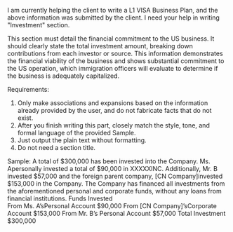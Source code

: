 I am currently helping the client to write a L1 VISA Business Plan, and the above information was submitted by the client.
I need your help in writing "Investment" section.

This section must detail the financial commitment to the US business. It should clearly state the total investment amount, breaking down contributions from each investor or source. This information demonstrates the financial viability of the business and shows substantial commitment to the US operation, which immigration officers will evaluate to determine if the business is adequately capitalized.

Requirements:
1. Only make associations and expansions based on the information already provided by the user, and do not fabricate facts that do not exist.
2. After you finish writing this part, closely match the style, tone, and formal language of the provided Sample.
3. Just output the plain text without formatting.
4. Do not need a section title.

Sample:
A total of $300,000 has been invested into the Company. Ms. Apersonally invested a total of $90,000 in XXXXXINC. Additionally, Mr. B invested $57,000 and the foreign parent company, [CN Company]invested $153,000 in the Company.
The Company has financed all investments from the aforementioned personal and corporate funds, without any loans from financial institutions.
Funds Invested        
From Ms. A’sPersonal Account        $90,000
From [CN Company]’sCorporate Account        $153,000
From Mr. B’s Personal Account        $57,000
Total Investment        $300,000